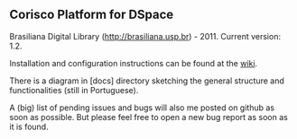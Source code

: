 ## Corisco Platform for DSpace
Brasiliana Digital Library (http://brasiliana.usp.br) - 2011.
Current version: 1.2.

Installation and configuration instructions can be found at the [wiki](https://github.com/brasiliana/Corisco/wiki).

There is a diagram in [docs] directory sketching the general structure and functionalities (still in Portuguese).

A (big) list of pending issues and bugs will also me posted on github as soon as possible. But please feel free to open a new bug report as soon as it is found.


